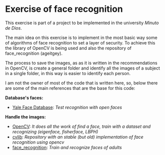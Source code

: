# Exercise of face recognition
This exercise is part of a project to be implemented in the university *Minuto de Dios*.

The main idea on this exercise is to implement in the most basic way some of algorithms of face recognition to set a layer of security. To achieve this the library of OpenCV is being used and also the repository of face_recognition (ageitgey).

The process to save the images, as as it is written in the recommendations in OpenCV, is create a general folder and identify all the images of a subject in a single folder, in this way is easier to identify each person. 

I am not the owner of most of the code that is written here, so, below there are some of the main references that are the base for this code:

**Database's faces:**
- [Yale Face Database](http://vision.ucsd.edu/content/yale-face-database): *Test recognition with open faces*

**Handle the images:**
- [OpenCV](https://docs.opencv.org/3.4/): *It does all the work of find a face, train with a dataset and recognizing (eigenface, fisherface, LBPH)*
- [cvlib](https://github.com/tanay-bits/cvlib/tree/master/Face%20Recognition): *Repository with an stable (but old) implementation of face recognition using opencv*
- [face_recognition](https://github.com/ageitgey/face_recognition): *Train and recognize faces of adults*
